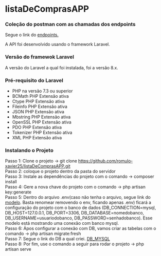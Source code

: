# listaDeComprasAPP

### Coleção do postman com as chamadas dos endpoints
Segue o link do <a href="https://drive.google.com/file/d/1EMVIgz1FCRHBA6SYuFkeqbn7QR_Ci9Kz/view?usp=sharing" target="_blank"> endpoints. </a>

A API foi desenvolvido usando o framework Laravel.

### Versão do framewok Laravel
A versão do Laravel a qual foi instalada, foi a versão 8.x.

### Pré-requisito do Laravel

<ul>
  <li>PHP na versão 7.3 ou superior</li>
  <li>BCMath PHP Extensão ativa</li>
  <li>Ctype PHP Extensão ativa</li>
  <li>Fileinfo PHP Extensão ativa</li>
  <li>JSON PHP Extensão ativa</li>
  <li>Mbstring PHP Extensão ativa</li>
  <li>OpenSSL PHP Extensão ativa</li>
  <li>PDO PHP Extensão ativa</li>
  <li>Tokenizer PHP Extensão ativa</li>
  <li>XML PHP Extensão ativa</li>
</ul>

### Instalando o Projeto
Passo 1: Clone o projeto -> git clone https://github.com/romulo-xavier25/listaDeComprasAPP.git <br />
Passo 2: coloque o projeto dentro da pasta do servidor <br />
Passo 3: Instale as dependências do projeto com o comando -> composer install <br />
Passo 4: Gere a nova chave do projeto com o comando -> php artisan key:generate <br />
Passo 5: Dentro do arquivo .env(caso não tenha o arquivo, segue link do <a href="https://drive.google.com/file/d/1WesG8zwdoTLpdb_lhHuPk-QC9FTkfVvG/view?usp=sharing" target="_blank">modelo</a>. Basta renomear removendo o env, ficando apenas .env) ficará a configuração do projeto com o banco de dados (DB_CONNECTION=mysql, DB_HOST=127.0.0.1, DB_PORT=3306, DB_DATABASE=nomedobanco, DB_USERNAME=usuariodobanco, DB_PASSWORD=senhadobanco). Esse modelo está mostrando uma conexão com banco mysql. <br />
Passo 6: Ápos configurar a conexão com DB, vamos criar as tabelas com o comando -> php artisan migrate:fresh <br />
Passo 7: Segue o link do DB a qual criei. <a href="https://drive.google.com/file/d/1tcr8xe9g8CHV6C9f1WnhjIk2Wow0XHNM/view?usp=sharing" target="_blank">DB_MYSQL</a> <br />
Passo 8: Por fim, use o comando a seguir para rodar o projeto -> php artisan serve
